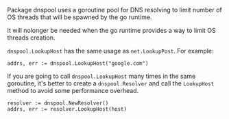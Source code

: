 Package dnspool uses a goroutine pool for DNS resolving to limit number of
OS threads that will be spawned by the go runtime.

It will nolonger be needed when the go runtime provides a way to limit OS
threads creation.

`dnspool.LookupHost` has the same usage as `net.LookupPost`. For example:

    addrs, err := dnspool.LookupHost("google.com")

If you are going to call `dnspool.LookupHost` many times in the same goroutine, it's better to create a `dnspool.Resolver` and call the `LookupHost` method to avoid some performance overhead.

    resolver := dnspool.NewResolver()
    addrs, err := resolver.LookupHost(host)